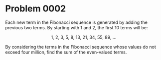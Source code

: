 # Problem 0002
Each new term in the Fibonacci sequence is generated by adding the previous two terms. By starting with 1 and 2, the first 10 terms will be:

<div align="center">1, 2, 3, 5, 8, 13, 21, 34, 55, 89, ...</div>

By considering the terms in the Fibonacci sequence whose values do not exceed four million, find the sum of the even-valued terms.

